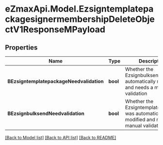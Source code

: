 
# eZmaxApi.Model.EzsigntemplatepackagesignermembershipDeleteObjectV1ResponseMPayload

## Properties

Name | Type | Description | Notes
------------ | ------------- | ------------- | -------------
**BEzsigntemplatepackageNeedvalidation** | **bool** | Whether the Ezsignbulksend was automatically modified and needs a manual validation | 
**BEzsignbulksendNeedvalidation** | **bool** | Whether the Ezsigntemplatepackage was automatically modified and needs a manual validation | 

[[Back to Model list]](../README.md#documentation-for-models)
[[Back to API list]](../README.md#documentation-for-api-endpoints)
[[Back to README]](../README.md)

